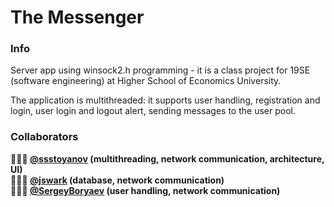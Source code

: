 # The Messenger

### Info

Server app using winsock2.h programming - it is a class project for 19SE (software engineering) at Higher School of Economics University.

The application is multithreaded: it supports user handling, registration and login, user login and logout alert, sending messages to the user pool.

### Collaborators

**👨🏻‍💼 [@ssstoyanov](https://github.com/ssstoyanov) (multithreading, network communication, architecture, UI)**  
**👩🏻‍💻 [@jswark](https://github.com/jswark) (database, network communication)**  
**👨🏻‍💻 [@SergeyBoryaev](https://github.com/SergeyBoryaev) (user handling, network communication)**  
